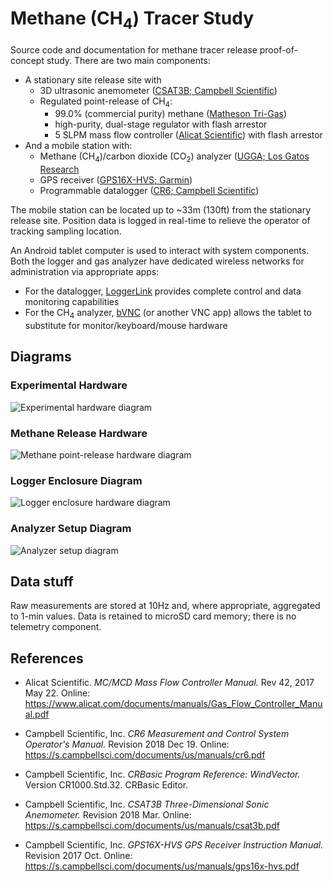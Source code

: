 # Methane (CH<sub>4</sub>) Tracer Study

Source code and documentation for methane tracer release proof-of-concept study.
There are two main components:

* A stationary site release site with
    * 3D ultrasonic anemometer ([CSAT3B; Campbell Scientific](https://www.campbellsci.com/csat3b))
    * Regulated point-release of CH<sub>4</sub>:
        * 99.0% (commercial purity) methane ([Matheson Tri-Gas](http://www.mathesontrigas.com/))
        * high-purity, dual-stage regulator with flash arrestor
        * 5 SLPM mass flow controller ([Alicat Scientific](https://www.alicat.com/product/gas-mass-flow-controllers/))
          with flash arrestor
* And a mobile station with:
    * Methane (CH<sub>4</sub>)/carbon dioxide (CO<sub>2</sub>) analyzer ([UGGA; Los Gatos Research](http://www.lgrinc.com/analyzers/ultraportable-greenhouse-gas-analyzer/)
    * GPS receiver ([GPS16X-HVS; Garmin](https://www.campbellsci.com/gps16x-hvs))
    * Programmable datalogger ([CR6; Campbell Scientific](http://www.campbellsci.com/cr6))

The mobile station can be located up to ~33m (130ft) from the stationary release
site. Position data is logged in real-time to relieve the operator of tracking
sampling location. 

An Android tablet computer is used to interact with system
components. Both the logger and gas analyzer have dedicated wireless networks
for administration via appropriate apps:

* For the datalogger, [LoggerLink](https://play.google.com/store/apps/details?id=com.campbellsci.loggerlink&pageId=none)
  provides complete control and data monitoring capabilities
* For the CH<sub>4</sub> analyzer, [bVNC](https://play.google.com/store/apps/details?id=com.iiordanov.freebVNC)
  (or another VNC app) allows the tablet to substitute for monitor/keyboard/mouse
  hardware

## Diagrams

### Experimental Hardware

![Experimental hardware diagram](img/hardware.png)

### Methane Release Hardware

![Methane point-release hardware diagram](img/ch4-release.png)

### Logger Enclosure Diagram

![Logger enclosure hardware diagram](img/logger-setup.png)

### Analyzer Setup Diagram

![Analyzer setup diagram](img/analyzer-setup.png)



## Data stuff

Raw measurements are stored at 10Hz and, where appropriate, aggregated to 1-min 
values. Data is retained to microSD card memory; there is no telemetry component.



## References

* Alicat Scientific. *MC/MCD Mass Flow Controller Manual.* Rev 42, 2017 May 22.
  Online: <https://www.alicat.com/documents/manuals/Gas_Flow_Controller_Manual.pdf>

* Campbell Scientific, Inc. *CR6 Measurement and Control System Operator's
  Manual.* Revision 2018 Dec 19. 
  Online: <https://s.campbellsci.com/documents/us/manuals/cr6.pdf>

* Campbell Scientific, Inc. *CRBasic Program Reference: WindVector.* Version
  CR1000.Std.32. CRBasic Editor.

* Campbell Scientific, Inc. *CSAT3B Three-Dimensional Sonic Anemometer.* Revision
  2018 Mar. Online: <https://s.campbellsci.com/documents/us/manuals/csat3b.pdf>

* Campbell Scientific, Inc. *GPS16X-HVS GPS Receiver Instruction Manual.*
  Revision 2017 Oct. Online: <https://s.campbellsci.com/documents/us/manuals/gps16x-hvs.pdf>

